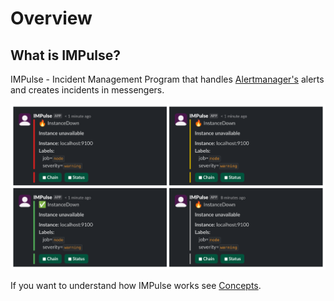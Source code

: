 # Overview

## What is IMPulse?

IMPulse - Incident Management Program that handles [Alertmanager's](https://prometheus.io/docs/alerting/latest/alertmanager/) alerts and creates incidents in messengers.

![None](media/slack_tile.png)

If you want to understand how IMPulse works see [Concepts](concepts.md).

<!-- ## Features

IMPulse features are:

- incident management based on Alertmanager alerts
- notifications about new 'firing' alerts
- notifications abous some 'resolved' alerts
- auto-close zombie incidents
- users / groups mention
- incident status update alerts
- start / pause notification chain
- start / pause status update messages
- webhook for custom notifications (such as [Twilio](https://twilio.com))
- updates notifications -->
